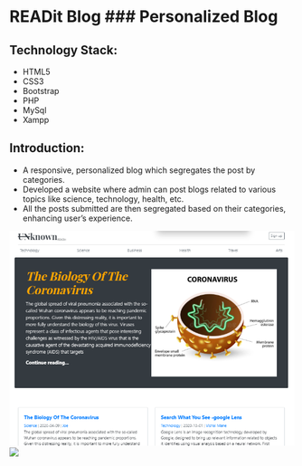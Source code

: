 # READit Blog ### Personalized Blog 

## Technology Stack:
* HTML5
* CSS3
* Bootstrap
* PHP
* MySql
* Xampp

## Introduction:
* A responsive, personalized blog which segregates the post by categories.
* Developed a website where admin can post blogs related to various topics like science, technology, health, etc.
* All the posts submitted are then segregated based on their categories, enhancing user’s experience.

<img src='./images/bloghome.png' >

<img src= './images/Cream%20and%20Black%20Playful%20Organic%20Business%20Marketing%20Presentation.gif'>


